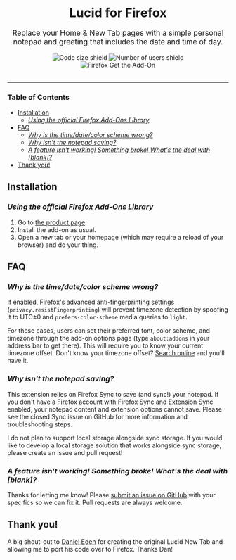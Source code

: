 <div align="center">
<h1>Lucid for Firefox</h1>
<p style="font-size: 1.2em;">Replace your Home & New Tab pages with a simple personal notepad and greeting that includes the date and time of day.</p>
<img src="https://img.shields.io/github/languages/code-size/bost-ty/firefox-lucid" alt="Code size shield">
<img src="https://img.shields.io/amo/users/fflucid@fflucid.com" alt="Number of users shield">
<br />
<img align="center" src="https://ffp4g1ylyit3jdyti1hqcvtb-wpengine.netdna-ssl.com/addons/files/2015/11/get-the-addon-small.png" alt="Firefox Get the Add-On">
</div>

<br />
<hr />

### Table of Contents

- [Installation](#installation)
  - [_Using the official Firefox Add-Ons Library_](#using-the-official-firefox-add-ons-library)
- [FAQ](#faq)
  - [_Why is the time/date/color scheme wrong?_](#why-is-the-timedatecolor-scheme-wrong)
  - [_Why isn't the notepad saving?_](#why-isnt-the-notepad-saving)
  - [_A feature isn't working! Something broke! What's the deal with [blank]?_](#a-feature-isnt-working-something-broke-whats-the-deal-with-blank)
- [Thank you!](#thank-you)

## Installation

### _Using the official Firefox Add-Ons Library_

1. Go to [the product page](https://addons.mozilla.org/en-US/firefox/addon/ff-lucid/).
2. Install the add-on as usual.
3. Open a new tab or your homepage (which may require a reload of your browser) and do your thing.

## FAQ

### _Why is the time/date/color scheme wrong?_

If enabled, Firefox's advanced anti-fingerprinting settings (`privacy.resistFingerprinting`) will prevent timezone detection by spoofing it to UTC±0 and `prefers-color-scheme` media queries to `light`.

For these cases, users can set their preferred font, color scheme, and timezone through the add-on options page (type `about:addons` in your address bar to get there). This will require you to know your current timezone offset. Don't know your timezone offset? [Search online](https://duckduckgo.com) and you'll have it.

### _Why isn't the notepad saving?_

This extension relies on Firefox Sync to save (and sync!) your notepad. If you don't have a Firefox account with Firefox Sync and Extension Sync enabled, your notepad content and extension options cannot save. Please see the closed Sync issue on GitHub for more information and troubleshooting steps.

I do not plan to support local storage alongside sync storage. If you would like to develop a local storage solution that works alongside sync storage, please create an issue and pull request!

### _A feature isn't working! Something broke! What's the deal with [blank]?_

Thanks for letting me know! Please [submit an issue on GitHub](https://github.com/bost-ty/firefox-lucid/issues) with your specifics so we can fix it. Pull requests are always welcome.

## Thank you!

A big shout-out to [Daniel Eden](https://github.com/daneden) for creating the original Lucid New Tab and allowing me to port his code over to Firefox. Thanks Dan!
